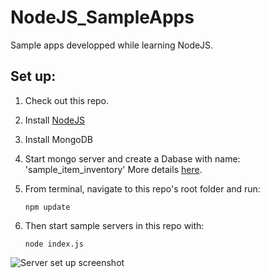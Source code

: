 # NodeJS_SampleApps

Sample apps developped while learning NodeJS.

## Set up:
1. Check out this repo.

2. Install [NodeJS](https://nodejs.org/en/download/)

3. Install MongoDB

4. Start mongo server and create a Dabase with name: 'sample_item_inventory' More details [here](https://github.com/ChandanAdiga/ItemsInventory/blob/master/MongoDB_SetUp.md).

5. From terminal, navigate to this repo's root folder and run:
    ```
    npm update
    ```
6. Then start sample servers in this repo with:
    ```
    node index.js
    ```

![Server set up screenshot](https://github.com/ChandanAdiga/ItemsInventory/blob/master/Screenshot_Server_Setup.png)
